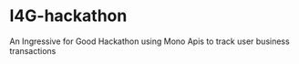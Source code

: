 # I4G-hackathon
An Ingressive for Good Hackathon using Mono Apis to track user business transactions
